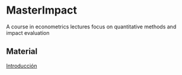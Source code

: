# MasterImpact
A course in econometrics lectures focus on quantitative methods and impact evaluation


## Material

[Introducción](https://keynes37.github.io/MasterImpact/Class/Class00.html#1)




